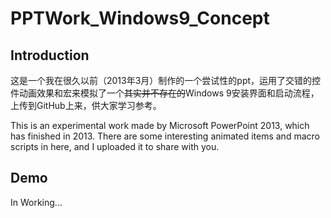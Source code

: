 # PPTWork_Windows9_Concept

## Introduction
这是一个我在很久以前（2013年3月）制作的一个尝试性的ppt，运用了交错的控件动画效果和宏来模拟了一个~~其实并不存在的~~Windows 9安装界面和启动流程，上传到GitHub上来，供大家学习参考。

This is an experimental work made by Microsoft PowerPoint 2013, which has finished in 2013. There are some interesting animated items and macro scripts in here, and I uploaded it to share with you.

## Demo
In Working...
